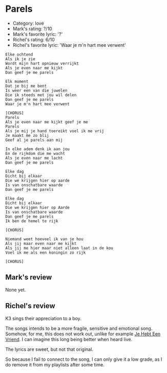 # Parels

 * Category: love
 * Mark's rating: ?/10
 * Mark's  favorite lyric: '?'
 * Richel's rating: 6/10
 * Richel's favorite lyric: 'Waar je m'n hart mee verwent'

```
Elke ochtend
Als ik je zie
Wordt mijn hart opnieuw verrijkt
Als je even naar me kijkt
Dan geef je me parels

Elk moment
Dat je bij me bent
Is weer een van die juwelen
Die ik steeds met jou wil delen
Dan geef je me parels
Waar je m'n hart mee verwent

[CHORUS]
Parels
Als je even naar me kijkt geef je me
Parels
Als je mij je hand toereikt voel ik me vrij
Je maakt me zo blij
Geef al je parels aan mij

In elke adem denk ik aan jou
En de rijkdom die me wacht
Als je even naar me lacht
Dan geef je me parels

Elke dag
Dicht bij elkaar
Die we krijgen hier op aarde
Is van onschatbare waarde
Dan geef je me parels

Elke dag
Dicht bij elkaar
Die we krijgen hier op Aarde
Is van onschatbare waarde
Dan geef je me parels
Ik ben de hemel te rijk

[CHORUS]

Niemand weet hoeveel ik van je hou
Als jij maar even naar me kijkt
Als jij me hier maar niet alleen laat in de kou
Voel ik me als een koningin zo rijk

[CHORUS]
```

## Mark's review

None yet.

## Richel's review

K3 sings their appreciation to a boy.

The songs intends to be a more fragile, sensitive and emotional
song. Somehow, for me, this does not work out, unlike for example
[Je Hebt Een Vriend](JeHebtEenVriend.md). I can imagine
this long being better when heard live. 

The lyrics are sweet, but not that original. 

So because I fail to connect to the song, 
I can only give it a low grade, as I do remove it from my
playlists after some time.





